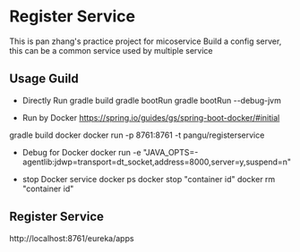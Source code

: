 # Register Service
This is pan zhang's practice project for micoservice
Build a config server, this can be a common service used by multiple service

## Usage Guild
- Directly Run
gradle build
gradle bootRun
gradle bootRun --debug-jvm

- Run by Docker
https://spring.io/guides/gs/spring-boot-docker/#initial

gradle build docker
docker run -p 8761:8761 -t pangu/registerservice

- Debug for Docker
docker run -e "JAVA_OPTS=-agentlib:jdwp=transport=dt_socket,address=8000,server=y,suspend=n"

- stop Docker service
docker ps
docker stop "container id"
docker rm "container id"

## Register Service
http://localhost:8761/eureka/apps